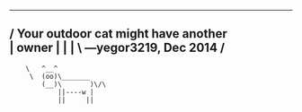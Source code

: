  _____________________________________
/ Your outdoor cat might have another \
| owner                               |
|                                     |
\ ―yegor3219, Dec 2014              /
 -------------------------------------
        \   ^__^
         \  (oo)\_______
            (__)\       )\/\
                ||----w |
                ||     ||

